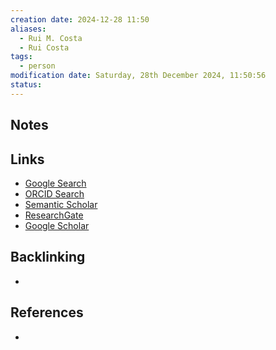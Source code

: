 ```yaml
---
creation date: 2024-12-28 11:50
aliases:
  - Rui M. Costa
  - Rui Costa
tags:
  - person
modification date: Saturday, 28th December 2024, 11:50:56
status:
---
```


## Notes

## Links

- [Google Search](https://www.google.com/search?q=Rui+Miguel+Costa)
- [ORCID Search](https://orcid.org/orcid-search/search?searchQuery=Rui%20Miguel%20Costa)
- [Semantic Scholar](https://www.semanticscholar.org/search?q=Rui%20Miguel%20Costa&sort=relevance)
- [ResearchGate](https://www.researchgate.net/search?q=Rui%20Miguel%20Costa)
- [Google Scholar](https://scholar.google.com/scholar?q=Rui+Miguel+Costa)

## Backlinking
+ 

## References
+ 

